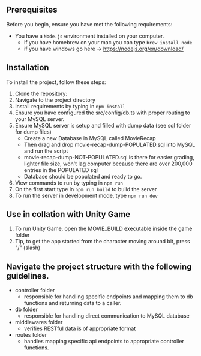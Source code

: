 ## Prerequisites

Before you begin, ensure you have met the following requirements:

-   You have a `Node.js` environment installed on your computer.
    -   if you have homebrew on your mac you can type `brew install node`
    -   if you have windows go here -> https://nodejs.org/en/download/

## Installation

To install the project, follow these steps:

1. Clone the repository:
2. Navigate to the project directory
3. Install requirements by typing in `npm install`
4. Ensure you have configured the src/config/db.ts with proper routing to
   your MySQL server.
5. Ensure MySQL server is setup and filled with dump data (see sql folder for dump files)
    - Create a new Database in MySQL called MovieRecap
    - Then drag and drop movie-recap-dump-POPULATED.sql into MySQL and run the script
    - movie-recap-dump-NOT-POPULATED.sql is there for easier grading, lighter file size, won't lag computer because there are over 200,000 entries in the POPULATED sql
    - Database should be populated and ready to go.
6. View commands to run by typing in `npm run`
7. On the first start type in `npm run build` to build the server
8. To run the server in development mode, type `npm run dev`

## Use in collation with Unity Game

1. To run Unity Game, open the MOVIE_BUILD executable inside the game folder
2. Tip, to get the app started from the character moving around bit, press "/" (slash)

## Navigate the project structure with the following guidelines.

-   controller folder
    -   responsible for handling specific endpoints and mapping them to db functions and returning data to a caller.
-   db folder
    -   responsible for handling direct communication to MySQL database
-   middlewares folder
    -   verifies RESTful data is of appropriate format
-   routes folder
    -   handles mapping specific api endpoints to appropriate controller functions.

